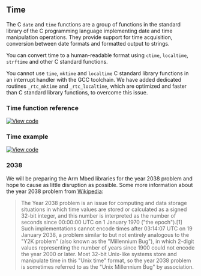 ## Time

The C `date` and `time` functions are a group of functions in the standard library of the C programming language implementing date and time manipulation operations. They provide support for time acquisition, conversion between date formats and formatted output to strings.

You can convert time to a human-readable format using `ctime`, `localtime`, `strftime` and other C standard functions.

You cannot use `time`, `mktime` and `localtime` C standard library functions in an interrupt handler with the GCC toolchain. We have added dedicated routines `_rtc_mktime` and `_rtc_localtime`, which are optimized and faster than C standard library functions, to overcome this issue.

### Time function reference

[![View code](https://www.mbed.com/embed/?type=library)](http://os-doc-builder.test.mbed.com/docs/development/mbed-os-api-doxy/mbed__mktime_8h_source.html)

### Time example

[![View code](https://www.mbed.com/embed/?url=https://os.mbed.com/teams/mbed_example/code/time_HelloWorld/)](https://os.mbed.com/teams/mbed_example/code/time_HelloWorld/file/3d395620e01a/main.cpp)

### 2038

We will be preparing the Arm Mbed libraries for the year 2038 problem and hope to cause as little disruption as possible. Some more information about the year 2038 problem from [Wikipedia](https://en.wikipedia.org/wiki/Year_2038_problem):

> The Year 2038 problem is an issue for computing and data storage situations in which time values are stored or calculated as a signed 32-bit integer, and this number is interpreted as the number of seconds since 00:00:00 UTC on 1 January 1970 ("the epoch").[1] Such implementations cannot encode times after 03:14:07 UTC on 19 January 2038, a problem similar to but not entirely analogous to the "Y2K problem" (also known as the "Millennium Bug"), in which 2-digit values representing the number of years since 1900 could not encode the year 2000 or later. Most 32-bit Unix-like systems store and manipulate time in this "Unix time" format, so the year 2038 problem is sometimes referred to as the "Unix Millennium Bug" by association.
